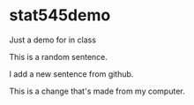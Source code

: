 # stat545demo
Just a demo for in class

This is a random sentence.

I add a new sentence from github.

This is a change that's made from my computer.